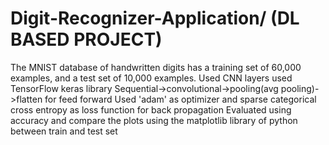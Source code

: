 # Digit-Recognizer-Application/ (DL BASED PROJECT)
The MNIST database of handwritten digits has a training set of 60,000 examples, and a test set of 10,000 examples.
Used CNN layers used TensorFlow keras library Sequential->convolutional->pooling(avg pooling)->flatten for feed forward Used 'adam' as optimizer and sparse categorical cross entropy as loss function for back propagation Evaluated using accuracy and compare the plots using the matplotlib library of python between train and test set
